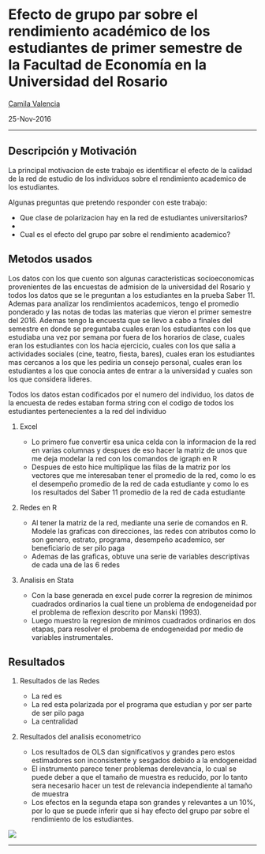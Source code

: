 
# Efecto de grupo par sobre el rendimiento académico de los estudiantes de primer semestre de la Facultad de Economía en la Universidad del Rosario

[Camila Valencia](https://github.com/camilavalenciarod/Resume/blob/master/HojadeVida%20Nov%202016.pdf) 

25-Nov-2016



---

## Descripción y Motivación

La principal motivacion de este trabajo es identificar el efecto de la calidad de la red de estudio de los individuos sobre el rendimiento academico de los estudiantes.

Algunas preguntas que pretendo responder con  este trabajo:

- Que clase de polarizacion hay en la red de estudiantes universitarios?
- 
- Cual es el efecto del grupo par sobre el rendimiento academico?

## Metodos usados

Los datos con los que cuento son algunas caracteristicas socioeconomicas provenientes de las encuestas de admision de la universidad del Rosario y todos los datos que se le preguntan a los estudiantes en la prueba Saber 11. Ademas para analizar los rendimientos academicos, tengo el promedio ponderado y las notas de todas las materias que vieron el primer semestre del 2016. Ademas tengo la encuesta que se llevo a cabo a finales del semestre en donde se preguntaba cuales eran los estudiantes con los que estudiaba una vez por semana por fuera de los horarios de clase, cuales eran los estudiantes con los hacia ejercicio, cuales con los que salia a actividades sociales (cine, teatro, fiesta, bares), cuales eran los estudiantes mas cercanos a los que les pediria un consejo personal, cuales eran los estudiantes a los que conocia antes de entrar a la universidad y cuales son los que considera lideres.

Todos los datos estan codificados por el numero del individuo, los datos de la encuesta de redes estaban forma string con el codigo de todos los estudiantes pertenecientes a la red del individuo

1. Excel
    - Lo primero fue convertir esa unica celda con la informacion de la red en varias columnas y despues de eso hacer la matriz de unos         que me deja modelar la red con los comandos de igraph en R
    - Despues de esto hice multiplique las filas de la matriz por los vectores que me interesaban tener el promedio de la red, como lo es       el desempeño promedio de la red de cada estudiante y como lo es los resultados del Saber 11 promedio de la red de cada estudiante
    
2. Redes en R
    - Al tener la matriz de la red, mediante una serie de comandos en R. Modele las graficas con direcciones, las redes con atributos como      lo son genero, estrato, programa, desempeño academico, ser beneficiario de ser pilo paga
    - Ademas de las graficas, obtuve una serie de variables descriptivas de cada una de las 6 redes
    
3. Analisis en Stata
    - Con la base generada en excel pude correr la regresion de minimos cuadrados ordinarios la cual tiene un problema de endogeneidad por      el problema de reflexion descrito por Manski (1993). 
    - Luego muestro la regresion de minimos cuadrados ordinarios en dos etapas, para resolver el probema de endogeneidad por medio de           variables instrumentales.

## Resultados

1. Resultados de las Redes
    - La red es 
    - La red esta polarizada por el programa que estudian y por ser parte de ser pilo paga
    - La centralidad

2. Resultados del analisis econometrico
    - Los resultados de OLS dan significativos y grandes pero estos estimadores son inconsistente y sesgados debido a la endogeneidad
    - El instrumento parece tener problemas derelevancia, lo cual se puede deber a que el tamaño de muestra es reducido, por lo tanto sera necesario hacer un test de relevancia independiente al tamaño de muestra
    - Los efectos en la segunda etapa son grandes y relevantes a un 10%, por lo que se puede inferir que si hay efecto del grupo par sobre el rendimiento de los estudiantes. 




<img src="images/dispersion2.png">

---
